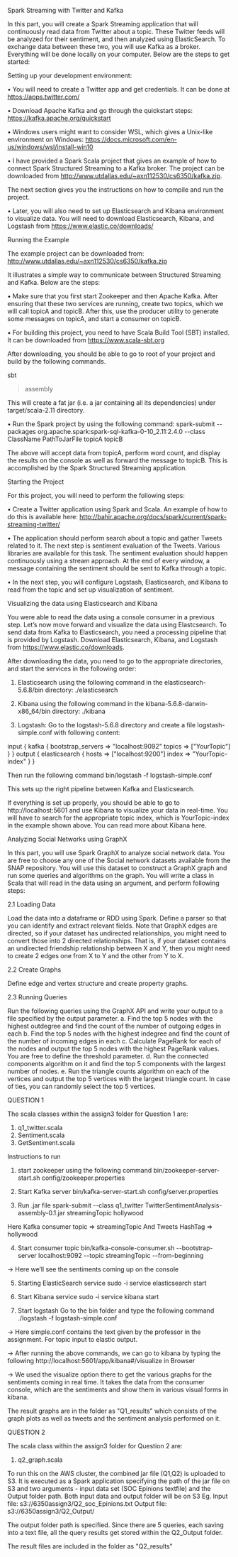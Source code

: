 Spark Streaming with Twitter and Kafka

In this part, you will create a Spark Streaming application that will continuously read data from
Twitter about a topic. These Twitter feeds will be analyzed for their sentiment, and then analyzed
using ElasticSearch. To exchange data between these two, you will use Kafka as a broker. Everything
will be done locally on your computer. Below are the steps to get started:

Setting up your development environment:

• You will need to create a Twitter app and get credentials. It can be done at
https://apps.twitter.com/

• Download Apache Kafka and go through the quickstart steps:
https://kafka.apache.org/quickstart

• Windows users might want to consider WSL, which gives a Unix-like environment on Windows:
https://docs.microsoft.com/en-us/windows/wsl/install-win10

• I have provided a Spark Scala project that gives an example of how to connect Spark Structured
Streaming to a Kafka broker. The project can be downloaded from
http://www.utdallas.edu/~axn112530/cs6350/kafka.zip.

The next section gives you the instructions on how to compile and run the project.

• Later, you will also need to set up Elasticsearch and Kibana environment to visualize data. You
will need to download Elasticsearch, Kibana, and Logstash from
https://www.elastic.co/downloads/

Running the Example

The example project can be downloaded from:
http://www.utdallas.edu/~axn112530/cs6350/kafka.zip

It illustrates a simple way to communicate between Structured Streaming and Kafka. Below are the
steps:

• Make sure that you first start Zookeeper and then Apache Kafka. After ensuring that these two
services are running, create two topics, which we will call topicA and topicB. After this, use the
producer utility to generate some messages on topicA, and start a consumer on topicB.

• For building this project, you need to have Scala Build Tool (SBT) installed. It can be downloaded from
https://www.scala-sbt.org

After downloading, you should be able to go to root of your project and build by the following
commands.

sbt
> assembly

This will create a fat jar (i.e. a jar containing all its dependencies) under target/scala-2.11
directory.

• Run the Spark project by using the following command:
spark-submit --packages org.apache.spark:spark-sql-kafka-0-10_2.11:2.4.0
--class ClassName PathToJarFile topicA topicB

The above will accept data from topicA, perform word count, and display the results on the
console as well as forward the message to topicB. This is accomplished by the Spark Structured Streaming application.

Starting the Project

For this project, you will need to perform the following steps:

• Create a Twitter application using Spark and Scala. An example of how to do this is available
here: http://bahir.apache.org/docs/spark/current/spark-streaming-twitter/

• The application should perform search about a topic and gather Tweets related to it. The next
step is sentiment evaluation of the Tweets. Various libraries are available for this task.
The sentiment evaluation should happen continuously using a stream approach. At the end of
every window, a message containing the sentiment should be sent to Kafka through a topic.

• In the next step, you will configure Logstash, Elasticsearch, and Kibana to read from the topic
and set up visualization of sentiment.


Visualizing the data using Elasticsearch and Kibana

You were able to read the data using a console consumer in a previous step. Let’s now move forward
and visualize the data using Elastcsearch. To send data from Kafka to Elasticsearch, you need a
processing pipeline that is provided by Logstash. Download Elasticsearch, Kibana, and Logstash
from https://www.elastic.co/downloads.

After downloading the data, you need to go to the appropriate directories, and start the services in
the following order:

1. Elasticsearch using the following command in the elasticsearch-5.6.8/bin directory:
./elasticsearch

2. Kibana using the following command in the kibana-5.6.8-darwin-x86_64/bin directory:
./kibana

3. Logstash: Go to the logstash-5.6.8 directory and create a file logstash-simple.conf with following
content:

input {
kafka {
bootstrap_servers => "localhost:9092"
topics => ["YourTopic"]
}
}
output {
elasticsearch {
hosts => ["localhost:9200"]
index => "YourTopic-index"
}
}

Then run the following command
bin/logstash -f logstash-simple.conf

This sets up the right pipeline between Kafka and Elasticsearch.

If everything is set up properly, you should be able to go to http://localhost:5601 and use Kibana
to visualize your data in real-time. You will have to search for the appropriate topic index, which is
YourTopic-index in the example shown above. You can read more about Kibana here.


Analyzing Social Networks using GraphX

In this part, you will use Spark GraphX to analyze social network data. You are free to choose any
one of the Social network datasets available from the SNAP repository.
You will use this dataset to construct a GraphX graph and run some queries and algorithms on the
graph. You will write a class in Scala that will read in the data using an argument, and perform
following steps:

2.1 Loading Data

Load the data into a dataframe or RDD using Spark. Define a parser so that you can identify
and extract relevant fields. Note that GraphX edges are directed, so if your dataset has undirected
relationships, you might need to convert those into 2 directed relationships. That is, if your dataset
contains an undirected friendship relationship between X and Y, then you might need to create 2
edges one from X to Y and the other from Y to X.

2.2 Create Graphs

Define edge and vertex structure and create property graphs.

2.3 Running Queries

Run the following queries using the GraphX API and write your output to a file specified by the
output parameter.
a. Find the top 5 nodes with the highest outdegree and find the count of the number of outgoing
edges in each
b. Find the top 5 nodes with the highest indegree and find the count of the number of incoming edges
in each
c. Calculate PageRank for each of the nodes and output the top 5 nodes with the highest PageRank
values. You are free to define the threshold parameter.
d. Run the connected components algorithm on it and find the top 5 components with the largest
number of nodes.
e. Run the triangle counts algorithm on each of the vertices and output the top 5 vertices with the
largest triangle count. In case of ties, you can randomly select the top 5 vertices.

QUESTION 1

The scala classes within the assign3 folder for Question 1 are: 
1. q1_twitter.scala
2. Sentiment.scala
3. GetSentiment.scala

Instructions to run
1) start zookeeper using the following command
bin/zookeeper-server-start.sh config/zookeeper.properties

2) Start Kafka server
bin/kafka-server-start.sh config/server.properties

3) Run .jar file 
spark-submit --class q1_twitter TwitterSentimentAnalysis-assembly-0.1.jar streamingTopic hollywood

Here Kafka consumer topic   =>  streamingTopic
And Tweets HashTag   =>   hollywood

4) Start consumer topic
bin/kafka-console-consumer.sh --bootstrap-server localhost:9092  --topic streamingTopic --from-beginning

→ Here we’ll see the sentiments coming up on the console

5) Starting ElasticSearch service
sudo -i service elasticsearch start

6) Start Kibana service
sudo -i service kibana start

7) Start logstash
Go to the bin folder and type the following command
./logstash -f logstash-simple.conf

→ Here simple.conf contains the text given by the professor in the assignment. For topic input to elastic output. 

→ After running the above commands, we can go to kibana by typing the following
http://localhost:5601/app/kibana#/visualize in Browser

→ We used the visualize option there to get the various graphs for the sentiments coming in real time. It takes the data from the consumer console, which are the sentiments and show them in various visual forms in kibana. 

The result graphs are in the folder as "Q1_results" which consists of the graph plots as well as tweets and the sentiment analysis performed on it.



QUESTION 2

The scala class within the assign3 folder for Question 2 are: 
1. q2_graph.scala

To run this on the AWS cluster, the combined jar file (Q1,Q2) is uploaded to S3. It is executed as a Spark application specifying the path of the jar file on S3 and two arguments - input data set (SOC Epinions textfile) and the Output folder path.
Both input data and output folder will be on S3
Eg. 
Input file:
s3://6350assign3/Q2_soc_Epinions.txt
Output file:
s3://6350assign3/Q2_Output/

The output folder path is specified. Since there are 5 queries, each saving into a text file, all the query results get stored within the Q2_Output folder.

The result files are included in the folder as "Q2_results"


